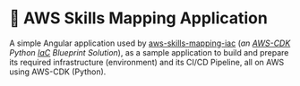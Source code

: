 # :wrench: AWS Skills Mapping Application

A simple Angular application used by [aws-skills-mapping-iac](https://github.com/ualter/aws-skills-mapping-iac) (*an [AWS-CDK](https://aws.amazon.com/es/cdk/) Python [IaC](https://en.wikipedia.org/wiki/Infrastructure_as_code) Blueprint Solution*), as a sample application to build and prepare its required infrastructure (environment) and its CI/CD Pipeline, all on AWS using AWS-CDK (Python).
